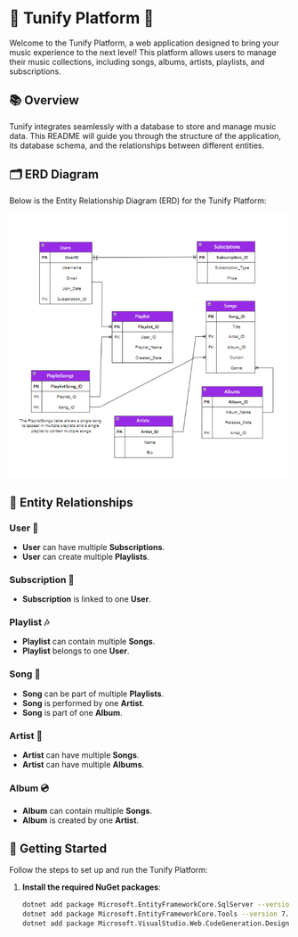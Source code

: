 # 🎵 Tunify Platform 🎵

Welcome to the Tunify Platform, a web application designed to bring your music experience to the next level! This platform allows users to manage their music collections, including songs, albums, artists, playlists, and subscriptions.

## 📚 Overview

Tunify integrates seamlessly with a database to store and manage music data. This README will guide you through the structure of the application, its database schema, and the relationships between different entities.

## 🗂 ERD Diagram

Below is the Entity Relationship Diagram (ERD) for the Tunify Platform:

![Tunify ERD Diagram](https://github.com/RawanYaghmour/Tunify-Platform/blob/Tunify/Tunify.png)

## 🔗 Entity Relationships

### User 👤
- **User** can have multiple **Subscriptions**.
- **User** can create multiple **Playlists**.

### Subscription 📄
- **Subscription** is linked to one **User**.

### Playlist 🎶
- **Playlist** can contain multiple **Songs**.
- **Playlist** belongs to one **User**.

### Song 🎵
- **Song** can be part of multiple **Playlists**.
- **Song** is performed by one **Artist**.
- **Song** is part of one **Album**.

### Artist 🎤
- **Artist** can have multiple **Songs**.
- **Artist** can have multiple **Albums**.

### Album 💿
- **Album** can contain multiple **Songs**.
- **Album** is created by one **Artist**.

## 🚀 Getting Started

Follow the steps to set up and run the Tunify Platform:

1. **Install the required NuGet packages**:
   ```bash
   dotnet add package Microsoft.EntityFrameworkCore.SqlServer --version 7.0.20
   dotnet add package Microsoft.EntityFrameworkCore.Tools --version 7.0.20
   dotnet add package Microsoft.VisualStudio.Web.CodeGeneration.Design --version 7.0.12
